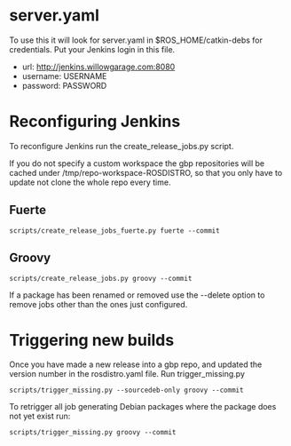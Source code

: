 server.yaml
===========

To use this it will look for server.yaml in $ROS_HOME/catkin-debs for credentials.  Put your Jenkins login in this file.

 * url: http://jenkins.willowgarage.com:8080
 * username: USERNAME
 * password: PASSWORD

Reconfiguring Jenkins
=====================

To reconfigure Jenkins run the create_release_jobs.py script.

If you do not specify a custom workspace the gbp repositories will be cached under /tmp/repo-workspace-ROSDISTRO, so that you only have to update not clone the whole repo every time.

Fuerte
------

    scripts/create_release_jobs_fuerte.py fuerte --commit

Groovy
------

    scripts/create_release_jobs.py groovy --commit

If a package has been renamed or removed use the --delete option to remove jobs other than the ones just configured.

Triggering new builds
=====================

Once you have made a new release into a gbp repo, and updated the version number in the rosdistro.yaml file.  Run trigger_missing.py

    scripts/trigger_missing.py --sourcedeb-only groovy --commit

To retrigger all job generating Debian packages where the package does not yet exist run:

    scripts/trigger_missing.py groovy --commit
